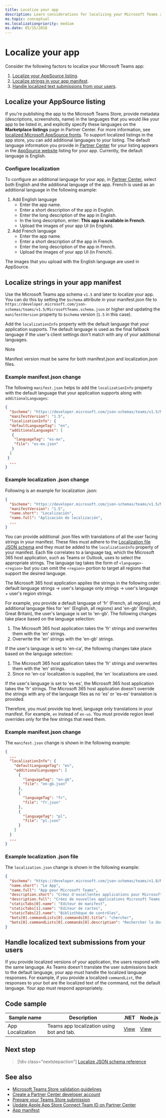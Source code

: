 ```yaml
---
title: Localize your app
description: Learn considerations for localizing your Microsoft Teams app and localize strings in your app manifest.
ms.topic: conceptual
ms.localizationpriority: medium
ms.date: 05/15/2018
---
```

# Localize your app

Consider the following factors to localize your Microsoft Teams app:

1. [Localize your AppSource listing](#localize-your-appsource-listing).
1. [Localize strings in your app manifest](#localize-strings-in-your-app-manifest).
1. [Handle localized text submissions from your users](#handle-localized-text-submissions-from-your-users).

## Localize your AppSource listing

If you're publishing the app to the Microsoft Teams Store, provide metadata (descriptions, screenshots, name) in the languages that you would like your app to be listed in, and explicitly specify these languages on the **Marketplace listings** page in Partner Center. For more information, see [localized Microsoft AppSource fronts](/office/dev/store/prepare-localized-solutions#localized-microsoft-appsource-fronts). To support localized listings in the app store, you can add additional languages to your listing. The default language information you provide in [Partner Center](/office/dev/store/submit-to-appsource-via-partner-center) for your listing appears in the [AppSource website](https://appsource.microsoft.com/marketplace/apps?product=office%3Bteams&page=1 "AppSource is one place for all your team needs. bring everything together including chats, meetings, calls, files, and tools to enable more productive teamwork.") listing for your app. Currently, the default language is English.

### Configure localization

To configure an additional language for your app, in [Partner Center](/office/dev/store/submit-to-appsource-via-partner-center), select both English and the additional language of the app. French is used as an additional language in the following example:

1. Add English language
    * Enter the app name.
    * Enter a short description of the app in English.
    * Enter the long description of the app in English.
    * In the long description, enter: **This app is available in French**.
    * Upload the images of your app UI (in English).
2. Add French language
    * Enter the app name.
    * Enter a short description of the app in French.
    * Enter the long description of the app in French.
    * Upload the images of your app UI (in French).

The images that you upload with the English language are used in AppSource.

## Localize strings in your app manifest

Use the Microsoft Teams app schema `v1.5` and later to localize your app. You can do this by setting the `$schema` attribute in your manifest.json file to `https://developer.microsoft.com/json-schemas/teams/v1.5/MicrosoftTeams.schema.json` or higher and updating the `manifestVersion` property to `$schema` version (`1.5` in this case).

Add the `localizationInfo` property with the default language that your application supports. The default language is used as the final fallback language if the user's client settings don't match with any of your additional languages.

> [!NOTE]
> Manifest version must be same for both manifest.json and localization.json files.

### Example manifest.json change

The following `manifest.json` helps to add the `localizationInfo` property with the default language that your application supports along with `additionalLanguages`:

```json
{
  "$schema": "https://developer.microsoft.com/json-schemas/teams/v1.5/MicrosoftTeams.schema.json",
  "manifestVersion": "1.5",
  "localizationInfo": {
  "defaultLanguageTag": "en",
  "additionalLanguages": [
   {
    "languageTag": "es-mx",
    "file": "es-mx.json"
   }
  ]
 }
  ...
}
```

### Example localization .json change

Following is an example for localization .json:

```json
{
  "$schema": "https://developer.microsoft.com/json-schemas/teams/v1.5/MicrosoftTeams.Localization.schema.json",
  "manifestVersion": "1.5",
  "name.short": "Localización",
  "name.full": "Aplicación de localización",
  ...
}
```

You can provide additional .json files with translations of all the user facing strings in your manifest. These files must adhere to the [Localization file JSON schema](../../resources/schema/localization-schema.md) and they must be added to the `localizationInfo` property of your manifest. Each file correlates to a language tag, which the Microsoft 365 host application, such as Teams or Outlook, uses to select the appropriate strings. The language tag takes the form of `<language>-<region>` but you can omit the `<region>` portion to target all regions that support the desired language.

The Microsoft 365 host application applies the strings in the following order: default language strings -> user's language only strings -> user's language + user's region strings.

For example, you provide a default language of 'fr' (French, all regions), and additional language files for 'en' (English, all regions) and 'en-gb' (English, Great Britain), the user's language is set to 'en-gb'. The following changes take place based on the language selection:

1. The Microsoft 365 host application takes the 'fr' strings and overwrites them with the 'en' strings.
1. Overwrite the 'en' strings with the 'en-gb' strings.

If the user's language is set to 'en-ca', the following changes take place based on the language selection:

1. The Microsoft 365 host application takes the 'fr' strings and overwrites them with the 'en' strings.
1. Since no 'en-ca' localization is supplied, the 'en` localizations are used.

If the user's language is set to 'es-es', the Microsoft 365 host application takes the 'fr' strings. The Microsoft 365 host application doesn't override the strings with any of the language files as no 'es' or 'es-es' translation is provided.

Therefore, you must provide top level, language only translations in your manifest. For example, `en` instead of `en-us`. You must provide region level overrides only for the few strings that need them.

### Example manifest.json change

The `manifest.json` change is shown in the following example:

```json
{
  ...
  "localizationInfo": {
    "defaultLanguageTag": "en",
    "additionalLanguages": [
      {
        "languageTag": "en-gb",
        "file": "en-gb.json"
      },
      {
        "languageTag": "fr",
        "file": "fr.json"
      },
      {
        "languageTag": "pl",
        "file": "pl.json"
      }
    ]
  }
  ...
}
```

### Example localization .json file

 The `localization.json` change is shown in the following example:

```json
{
  "$schema": "https://developer.microsoft.com/json-schemas/teams/v1.8/MicrosoftTeams.Localization.schema.json",
  "name.short": "Le App",
  "name.full": "App pour Microsoft Teams",
  "description.short": "Créez d'excellentes applications pour Microsoft Teams avec App.",
  "description.full": "Créez de nouvelles applications Microsoft Teams, concevez et prévisualisez des cartes bot, et explorez la documentation avec App.",
  "staticTabs[0].name": "Editeur de manifest",
  "staticTabs[1].name": "Editeur de cartes",
  "staticTabs[2].name": "Bibliothèque de contrôles",
  "bots[0].commandLists[0].commands[0].title": "chercher",
  "bots[0].commandLists[0].commands[0].description": "Rechercher la documentation Teams pertinente"
}
```

## Handle localized text submissions from your users

If you provide localized versions of your application, the users respond with the same language. As Teams doesn't translate the user submissions back to the default language, your app must handle the localized language responses. For example, if you provide a localized `commandList`, the responses to your bot are the localized text of the command, not the default language. Your app must respond appropriately.

## Code sample

| Sample name | Description | .NET | Node.js |
|-------------|-------------|------|------|
| App Localization | Teams app localization using bot and tab. | [View](https://github.com/OfficeDev/Microsoft-Teams-Samples/tree/main/samples/app-localization/csharp) |[View](https://github.com/OfficeDev/Microsoft-Teams-Samples/tree/main/samples/app-localization/nodejs) |

## Next step

> [!div class="nextstepaction"]
> [Localize JSON schema reference](../../resources/schema/localization-schema.md)

## See also

* [Microsoft Teams Store validation guidelines](../deploy-and-publish/appsource/prepare/teams-store-validation-guidelines.md)
* [Create a Partner Center developer account](../deploy-and-publish/appsource/prepare/create-partner-center-dev-account.md)
* [Prepare your Teams Store submission](../deploy-and-publish/appsource/prepare/submission-checklist.md)
* [Update Apple App Store Connect Team ID on Partner Center](../deploy-and-publish/appsource/prepare/update-apple-store-team-connect-id.md)
* [App manifest](../../resources/schema/manifest-schema.md)
